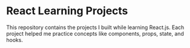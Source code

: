 # React Learning Projects

This repository contains the projects I built while learning React.js. Each project helped me practice concepts like components, props, state, and hooks.
